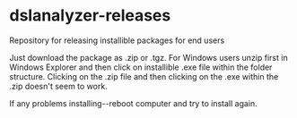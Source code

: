 # dslanalyzer-releases
Repository for releasing installible packages for end users

Just download the package as .zip or .tgz.  For Windows users unzip first in Windows Explorer and then click on installible .exe file within the folder structure.  Clicking on the .zip file and then clicking on the .exe within the .zip doesn't seem to work.

If any problems installing--reboot computer and try to install again.
